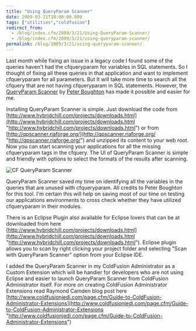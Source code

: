 ```yaml
---
title: "Using QueryParam Scanner"
date: 2009-03-21T18:00:00.000
tags: ["utilities","coldfusion"]
redirect_from: 
  - /blog/index.cfm/2009/3/21/Using-QueryParam-Scanner/
  - /blog/index.cfm/2009/3/21/using-queryparam-scanner/
permalink: /blog/2009/3/21/using-queryparam-scanner/
---
```


Last  month  while fixing an  issue  in a legacy code I  found some of the  queries  haven't had the  cfqueryparam  for  variables  in  SQL statements. So  I  thought  of fixing  all  these queries in that application and  want  to  implement  cfqueryparam  for  all  parameters. But It will  take  more  time  to  search  all  the  cfquery  that are not having  cfqueryparam  in  SQL statements. However, the [QueryParam Scanner](http://www.hybridchill.com/projects/qpscanner.html "http://www.hybridchill.com/projects/qpscanner.html")  by  [Peter Boughton](http://blog.bpsite.net/ "http://blog.bpsite.net/")  has made it possible and easier for me.  

Installing QueryParam Scanner is simple. Just download the code from  [http://www.hybridchill.com/projects/downloads.html](http://www.hybridchill.com/projects/downloads.html "http://www.hybridchill.com/projects/downloads.html")  or from  [http://qpscanner.riaforge.org/](http://qpscanner.riaforge.org/ "http://qpscanner.riaforge.org/")  and unzipped its content to your web root. Now you can start scanning your applications for all the missing cfqueryparam tags in the cfquery. The UI of QueryParam Scanner is simple and friendly with options to select the formats of the results after scanning.  

![CF QueryParam Scanner](/assets/images/blog/QueryParamScannerFull.png "CF QueryParam Scanner")  
  

QueryParam Scanner saved my time on identifying all the variables in the queries that are unused with cfqueryparam. All credits to Peter Boughton for this tool. I'm certain this will help on saving most of our time on testing our applications environments to cross check whether they have utilized cfqueryparam in their modules.

There is an Eclipse Plugin also available for Eclipse lovers that can be at downloaded from here  [http://www.hybridchill.com/projects/downloads.html](http://www.hybridchill.com/projects/downloads.html "http://www.hybridchill.com/projects/downloads.html"). Eclipse plugin allows you to scan by right clicking your project folder and selecting "Scan with QueryParam Scanner" option from your Eclipse IDE. 

I added the QueryParam Scanner in my ColdFusion Administrator as a Custom Extension which will be handier for developers who are not using Eclipse and easier to launch QueryParam Scanner from ColdFusion Administrator itself. For more on creating ColdFusion Administrator Extensions read Raymond Camden blog post here  [http://www.coldfusionjedi.com/page.cfm/Guide-to-ColdFusion-Administrator-Extensions](http://www.coldfusionjedi.com/page.cfm/Guide-to-ColdFusion-Administrator-Extensions "http://www.coldfusionjedi.com/page.cfm/Guide-to-ColdFusion-Administrator-Extensions")


